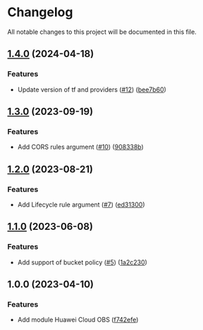 # Changelog

All notable changes to this project will be documented in this file.

## [1.4.0](https://github.com/cloud-labs-infra/terraform-huaweicloud-obs/compare/v1.3.0...v1.4.0) (2024-04-18)


### Features

* Update version of tf and providers ([#12](https://github.com/cloud-labs-infra/terraform-huaweicloud-obs/issues/12)) ([bee7b60](https://github.com/cloud-labs-infra/terraform-huaweicloud-obs/commit/bee7b6030e52342b02791f7c5afa0efefd8f8b3b))

## [1.3.0](https://github.com/cloud-labs-infra/terraform-huaweicloud-obs/compare/v1.2.0...v1.3.0) (2023-09-19)


### Features

* Add CORS rules argument ([#10](https://github.com/cloud-labs-infra/terraform-huaweicloud-obs/issues/10)) ([908338b](https://github.com/cloud-labs-infra/terraform-huaweicloud-obs/commit/908338be81deee24c173e753aed1fd81ef0c0e7e))

## [1.2.0](https://github.com/cloud-labs-infra/terraform-huaweicloud-obs/compare/v1.1.0...v1.2.0) (2023-08-21)


### Features

* Add Lifecycle rule argument ([#7](https://github.com/cloud-labs-infra/terraform-huaweicloud-obs/issues/7)) ([ed31300](https://github.com/cloud-labs-infra/terraform-huaweicloud-obs/commit/ed31300dfeff87f5209f30b4ac0d68e49a30b2d6))

## [1.1.0](https://github.com/cloud-labs-infra/terraform-huaweicloud-obs/compare/v1.0.0...v1.1.0) (2023-06-08)


### Features

* Add support of bucket policy ([#5](https://github.com/cloud-labs-infra/terraform-huaweicloud-obs/issues/5)) ([1a2c230](https://github.com/cloud-labs-infra/terraform-huaweicloud-obs/commit/1a2c2302e2d609edfc1e0815c067d49fe2f5b6f8))

## 1.0.0 (2023-04-10)


### Features

* Add module Huawei Cloud OBS ([f742efe](https://github.com/cloud-labs-infra/terraform-huaweicloud-obs/commit/f742efe6026a2557fe3fe82d18949553f4673e6f))
